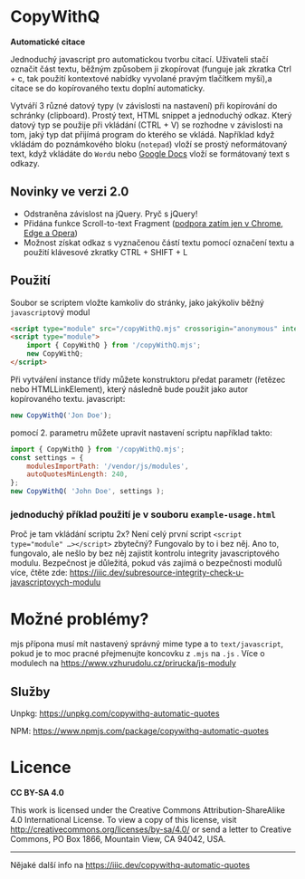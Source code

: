   CopyWithQ
=============

**Automatické citace**

Jednoduchý javascript pro automatickou tvorbu citací. Uživateli stačí označit
část textu, běžným způsobem ji zkopírovat (funguje jak zkratka Ctrl + c,
tak použití kontextové nabídky vyvolané pravým tlačítkem myši),a citace se do
kopírovaného textu doplní automaticky.

Vytváří 3 různé datový typy (v závislosti na nastavení) při kopírování do schránky (clipboard). Prostý text, HTML snippet a jednoduchý odkaz. Který datový typ se použije při vkládání (CTRL + V) se rozhodne v závislosti na tom, jaký typ dat přijímá program do kterého se vkládá. Například když vkládám do poznámkového bloku (`notepad`) vloží se prostý neformátovaný text, když vkládáte do `Word`u nebo [Google Docs](https://docs.google.com/document/) vloží se formátovaný text s odkazy.

Novinky ve verzi 2.0
-------------------

- Odstraněna závislost na jQuery. Pryč s jQuery!
- Přidána funkce Scroll-to-text Fragment ([podpora zatím jen v Chrome, Edge a Opera](https://caniuse.com/#feat=url-scroll-to-text-fragment))
- Možnost získat odkaz s vyznačenou částí textu pomocí označení textu a použití klávesové zkratky CTRL + SHIFT + L

Použití
-------

Soubor se scriptem vložte kamkoliv do stránky, jako jakýkoliv běžný `javascript`ový modul

``` html
<script type="module" src="/copyWithQ.mjs" crossorigin="anonymous" integrity="sha256-eX4Yr7bQ38SW3yw8IoeRAvu5rr1Kd2wP4pRoe/45NRE="></script>
<script type="module">
	import { CopyWithQ } from '/copyWithQ.mjs';
	new CopyWithQ;
</script>
```

Při vytváření instance třídy můžete konstruktoru předat parametr (řetězec nebo HTMLLinkElement),
který následně bude použit jako autor kopírovaného textu.
javascript:

``` javascript
new CopyWithQ('Jon Doe');
```

pomocí 2. parametru můžete upravit nastavení scriptu například takto:

``` javascript
import { CopyWithQ } from '/copyWithQ.mjs';
const settings = {
	modulesImportPath: '/vendor/js/modules',
	autoQuotesMinLength: 240,
};
new CopyWithQ( 'John Doe', settings );
```

### jednoduchý příklad použití je v souboru `example-usage.html` ###

Proč je tam vkládání scriptu 2x?
Není celý první script `<script type="module" …></script>` zbytečný? Fungovalo by to i bez něj. Ano to, fungovalo, ale nešlo by bez něj zajistit kontrolu integrity javascriptového modulu. Bezpečnost je důležitá, pokud vás zajímá o bezpečnosti modulů více, čtěte zde: https://iiic.dev/subresource-integrity-check-u-javascriptovych-modulu

# Možné problémy?

mjs přípona musí mít nastavený správný mime type a to `text/javascript`, pokud je to moc pracné přejmenujte koncovku z `.mjs` na `.js` . Více o modulech na https://www.vzhurudolu.cz/prirucka/js-moduly

Služby
------

Unpkg: https://unpkg.com/copywithq-automatic-quotes

NPM: https://www.npmjs.com/package/copywithq-automatic-quotes

# Licence

**CC BY-SA 4.0**

This work is licensed under the Creative Commons Attribution-ShareAlike 4.0 International License. To view a copy of this license, visit http://creativecommons.org/licenses/by-sa/4.0/ or send a letter to Creative Commons, PO Box 1866, Mountain View, CA 94042, USA.

-------

Nějaké další info na https://iiic.dev/copywithq-automatic-quotes
